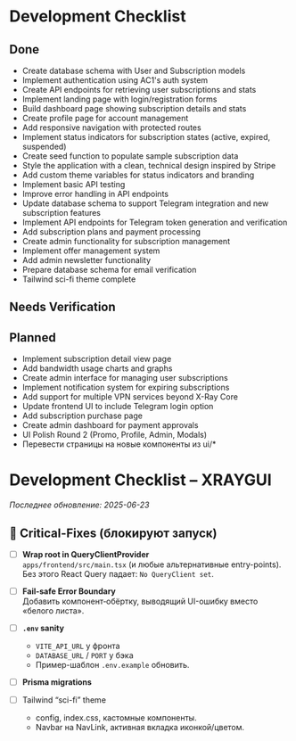 # Development Checklist

## Done
- Create database schema with User and Subscription models
- Implement authentication using AC1's auth system
- Create API endpoints for retrieving user subscriptions and stats
- Implement landing page with login/registration forms
- Build dashboard page showing subscription details and stats
- Create profile page for account management
- Add responsive navigation with protected routes
- Implement status indicators for subscription states (active, expired, suspended)
- Create seed function to populate sample subscription data
- Style the application with a clean, technical design inspired by Stripe
- Add custom theme variables for status indicators and branding
- Implement basic API testing
- Improve error handling in API endpoints
- Update database schema to support Telegram integration and new subscription features
- Implement API endpoints for Telegram token generation and verification
- Add subscription plans and payment processing
- Create admin functionality for subscription management
- Implement offer management system
- Add admin newsletter functionality
- Prepare database schema for email verification
- Tailwind sci-fi theme complete

## Needs Verification

## Planned
- Implement subscription detail view page
- Add bandwidth usage charts and graphs
- Create admin interface for managing user subscriptions
- Implement notification system for expiring subscriptions
- Add support for multiple VPN services beyond X-Ray Core
- Update frontend UI to include Telegram login option
- Add subscription purchase page
- Create admin dashboard for payment approvals
- UI Polish Round 2 (Promo, Profile, Admin, Modals)
- Перевести страницы на новые компоненты из ui/*
# Development Checklist  – XRAYGUI
_Последнее обновление: 2025-06-23_

## :rocket:  Critical-Fixes (блокируют запуск)

- [ ] **Wrap root in QueryClientProvider**  
  `apps/frontend/src/main.tsx` (и любые альтернативные entry-points).  
  Без этого React Query падает: `No QueryClient set`.

- [ ] **Fail-safe Error Boundary**  
  Добавить компонент‐обёртку, выводящий UI-ошибку вместо «белого листа».

- [ ] **`.env` sanity**  
  - `VITE_API_URL` у фронта  
  - `DATABASE_URL` / `PORT` у бэка  
  - Пример-шаблон `.env.example` обновить.

- [ ] **Prisma migrations**
- [ ] Tailwind “sci-fi” theme  
  - config, index.css, кастомные компоненты.  
  - Navbar на NavLink, активная вкладка иконкой/цветом.
